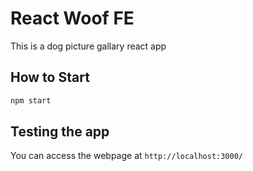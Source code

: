 # React Woof FE

This is a dog picture gallary react app

## How to Start
```bash
npm start
```

## Testing the app
You can access the webpage at `http://localhost:3000/`
